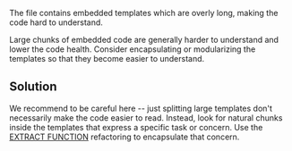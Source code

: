 The file contains embedded templates which are overly long, making the code hard to understand.

Large chunks of embedded code are generally harder to understand and lower the code health. Consider encapsulating or modularizing the templates so that they become easier to understand.

## Solution

We recommend to be careful here -- just splitting large templates don't necessarily make the code easier to read. Instead, look for natural chunks inside the templates that express a specific task or concern. Use the [EXTRACT FUNCTION](https://refactoring.com/catalog/extractFunction.html) refactoring
to encapsulate that concern.